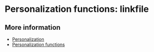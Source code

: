 # Personalization functions: linkfile

## More information

* [Personalization](./personalization)
* [Personalization functions](./personalization-functions)
